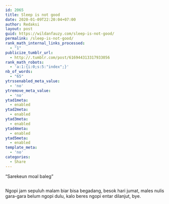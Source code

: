 ```yaml
---
id: 2065
title: Sleep is not good
date: 2020-01-09T22:20:04+07:00
author: Redaksi
layout: post
guid: https://wildanfauzy.com/sleep-is-not-good/
permalink: /sleep-is-not-good/
rank_math_internal_links_processed:
  - "1"
publicize_tumblr_url:
  - http://.tumblr.com/post/616944313317933056
rank_math_robots:
  - 'a:1:{i:0;s:5:"index";}'
nb_of_words:
  - "65"
ytrssenabled_meta_value:
  - 'no'
ytremove_meta_value:
  - 'no'
ytad1meta:
  - enabled
ytad2meta:
  - enabled
ytad3meta:
  - enabled
ytad4meta:
  - enabled
ytad5meta:
  - enabled
template_meta:
  - 'no'
categories:
  - Share
---
```

&#8220;Sarekeun moal baleg&#8221;<figure class="wp-block-image size-large">

<img src="https://wildanfauzyart.files.wordpress.com/2020/04/00ab3-pexels-photo-1382393.jpeg?w=768&#038;h=682" alt="" class="wp-image-2064" data-recalc-dims="1" /> </figure> 

Ngopi jam sepuluh malam biar bisa begadang, besok hari jumat, males nulis gara-gara belum ngopi dulu, kalo beres ngopi entar dilanjut, bye.
